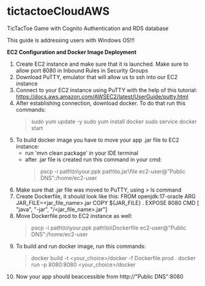 # tictactoeCloudAWS
TicTacToe Game with Cognito Authentication and RDS database

This guide is addressing users with Windows OS!!!

**EC2 Configuration and Docker Image Deployment**

1. Create EC2 instance and make sure that it is launched. Make sure to allow port 8080 in Inbound Rules in Security Groups
2. Download PuTTY, emulator that will allow us to ssh into our EC2 instance
3. Connect to your EC2 instance using PuTTY with the help of this tutorial: https://docs.aws.amazon.com/AWSEC2/latest/UserGuide/putty.html
4. After establishing connection, download docker. To do that run this commands:
   > sudo yum update -y
   > sudo yum install docker
   > sudo service docker start
5. To build docker image you have to move your app .jar file to EC2 instance:
   - run 'mvn clean package' in your IDE terminal
   - after .jar file is created run this command in your cmd:
     > pscp -i path\to\your\.ppk path\to\.jar\file ec2-user@"Public DNS":/home/ec2-user
6. Make sure that .jar file was moved to PuTTY, using > ls command
7. Create Dockerfile, it should look like this:
     FROM openjdk:17-oracle
     ARG JAR_FILE=<jar_file_name>.jar
     COPY ${JAR_FILE} .
     EXPOSE 8080
     CMD [ "java", "-jar",  "/<jar_file_name>.jar"]
8. Move Dockerfile.prod to EC2 instance as well:
   >pscp -i path\to\your\.ppk path\to\Dockerfile ec2-user@"Public DNS":/home/ec2-user
9. To build and run docker image, run this commands:
    > docker build -t <your_choice>/docker -f Dockerfile.prod .
    > docker run -p 8080:8080 <your_choice>/docker
10. Now your app should beaccessible from http://"Public DNS":8080
   

